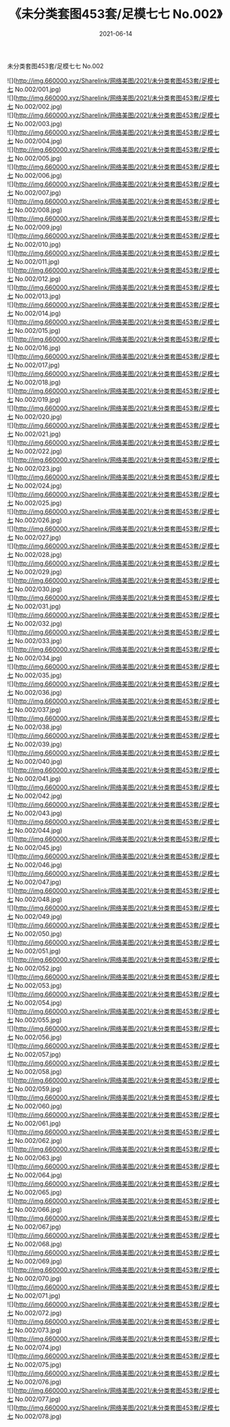 ﻿---
layout: post
title:  《未分类套图453套/足模七七 No.002》
date:   2021-06-14
img: http://img.660000.xyz/Sharelink/网络美图/2021/未分类套图453套/足模七七 No.002/000.jpg
categories: [美女, 清纯, 唯美]
---

未分类套图453套/足模七七 No.002

 ![](http://img.660000.xyz/Sharelink/网络美图/2021/未分类套图453套/足模七七 No.002/001.jpg) <br>![](http://img.660000.xyz/Sharelink/网络美图/2021/未分类套图453套/足模七七 No.002/002.jpg) <br>![](http://img.660000.xyz/Sharelink/网络美图/2021/未分类套图453套/足模七七 No.002/003.jpg) <br>![](http://img.660000.xyz/Sharelink/网络美图/2021/未分类套图453套/足模七七 No.002/004.jpg) <br>![](http://img.660000.xyz/Sharelink/网络美图/2021/未分类套图453套/足模七七 No.002/005.jpg) <br>![](http://img.660000.xyz/Sharelink/网络美图/2021/未分类套图453套/足模七七 No.002/006.jpg) <br>![](http://img.660000.xyz/Sharelink/网络美图/2021/未分类套图453套/足模七七 No.002/007.jpg) <br>![](http://img.660000.xyz/Sharelink/网络美图/2021/未分类套图453套/足模七七 No.002/008.jpg) <br>![](http://img.660000.xyz/Sharelink/网络美图/2021/未分类套图453套/足模七七 No.002/009.jpg) <br>![](http://img.660000.xyz/Sharelink/网络美图/2021/未分类套图453套/足模七七 No.002/010.jpg) <br>![](http://img.660000.xyz/Sharelink/网络美图/2021/未分类套图453套/足模七七 No.002/011.jpg) <br>![](http://img.660000.xyz/Sharelink/网络美图/2021/未分类套图453套/足模七七 No.002/012.jpg) <br>![](http://img.660000.xyz/Sharelink/网络美图/2021/未分类套图453套/足模七七 No.002/013.jpg) <br>![](http://img.660000.xyz/Sharelink/网络美图/2021/未分类套图453套/足模七七 No.002/014.jpg) <br>![](http://img.660000.xyz/Sharelink/网络美图/2021/未分类套图453套/足模七七 No.002/015.jpg) <br>![](http://img.660000.xyz/Sharelink/网络美图/2021/未分类套图453套/足模七七 No.002/016.jpg) <br>![](http://img.660000.xyz/Sharelink/网络美图/2021/未分类套图453套/足模七七 No.002/017.jpg) <br>![](http://img.660000.xyz/Sharelink/网络美图/2021/未分类套图453套/足模七七 No.002/018.jpg) <br>![](http://img.660000.xyz/Sharelink/网络美图/2021/未分类套图453套/足模七七 No.002/019.jpg) <br>![](http://img.660000.xyz/Sharelink/网络美图/2021/未分类套图453套/足模七七 No.002/020.jpg) <br>![](http://img.660000.xyz/Sharelink/网络美图/2021/未分类套图453套/足模七七 No.002/021.jpg) <br>![](http://img.660000.xyz/Sharelink/网络美图/2021/未分类套图453套/足模七七 No.002/022.jpg) <br>![](http://img.660000.xyz/Sharelink/网络美图/2021/未分类套图453套/足模七七 No.002/023.jpg) <br>![](http://img.660000.xyz/Sharelink/网络美图/2021/未分类套图453套/足模七七 No.002/024.jpg) <br>![](http://img.660000.xyz/Sharelink/网络美图/2021/未分类套图453套/足模七七 No.002/025.jpg) <br>![](http://img.660000.xyz/Sharelink/网络美图/2021/未分类套图453套/足模七七 No.002/026.jpg) <br>![](http://img.660000.xyz/Sharelink/网络美图/2021/未分类套图453套/足模七七 No.002/027.jpg) <br>![](http://img.660000.xyz/Sharelink/网络美图/2021/未分类套图453套/足模七七 No.002/028.jpg) <br>![](http://img.660000.xyz/Sharelink/网络美图/2021/未分类套图453套/足模七七 No.002/029.jpg) <br>![](http://img.660000.xyz/Sharelink/网络美图/2021/未分类套图453套/足模七七 No.002/030.jpg) <br>![](http://img.660000.xyz/Sharelink/网络美图/2021/未分类套图453套/足模七七 No.002/031.jpg) <br>![](http://img.660000.xyz/Sharelink/网络美图/2021/未分类套图453套/足模七七 No.002/032.jpg) <br>![](http://img.660000.xyz/Sharelink/网络美图/2021/未分类套图453套/足模七七 No.002/033.jpg) <br>![](http://img.660000.xyz/Sharelink/网络美图/2021/未分类套图453套/足模七七 No.002/034.jpg) <br>![](http://img.660000.xyz/Sharelink/网络美图/2021/未分类套图453套/足模七七 No.002/035.jpg) <br>![](http://img.660000.xyz/Sharelink/网络美图/2021/未分类套图453套/足模七七 No.002/036.jpg) <br>![](http://img.660000.xyz/Sharelink/网络美图/2021/未分类套图453套/足模七七 No.002/037.jpg) <br>![](http://img.660000.xyz/Sharelink/网络美图/2021/未分类套图453套/足模七七 No.002/038.jpg) <br>![](http://img.660000.xyz/Sharelink/网络美图/2021/未分类套图453套/足模七七 No.002/039.jpg) <br>![](http://img.660000.xyz/Sharelink/网络美图/2021/未分类套图453套/足模七七 No.002/040.jpg) <br>![](http://img.660000.xyz/Sharelink/网络美图/2021/未分类套图453套/足模七七 No.002/041.jpg) <br>![](http://img.660000.xyz/Sharelink/网络美图/2021/未分类套图453套/足模七七 No.002/042.jpg) <br>![](http://img.660000.xyz/Sharelink/网络美图/2021/未分类套图453套/足模七七 No.002/043.jpg) <br>![](http://img.660000.xyz/Sharelink/网络美图/2021/未分类套图453套/足模七七 No.002/044.jpg) <br>![](http://img.660000.xyz/Sharelink/网络美图/2021/未分类套图453套/足模七七 No.002/045.jpg) <br>![](http://img.660000.xyz/Sharelink/网络美图/2021/未分类套图453套/足模七七 No.002/046.jpg) <br>![](http://img.660000.xyz/Sharelink/网络美图/2021/未分类套图453套/足模七七 No.002/047.jpg) <br>![](http://img.660000.xyz/Sharelink/网络美图/2021/未分类套图453套/足模七七 No.002/048.jpg) <br>![](http://img.660000.xyz/Sharelink/网络美图/2021/未分类套图453套/足模七七 No.002/049.jpg) <br>![](http://img.660000.xyz/Sharelink/网络美图/2021/未分类套图453套/足模七七 No.002/050.jpg) <br>![](http://img.660000.xyz/Sharelink/网络美图/2021/未分类套图453套/足模七七 No.002/051.jpg) <br>![](http://img.660000.xyz/Sharelink/网络美图/2021/未分类套图453套/足模七七 No.002/052.jpg) <br>![](http://img.660000.xyz/Sharelink/网络美图/2021/未分类套图453套/足模七七 No.002/053.jpg) <br>![](http://img.660000.xyz/Sharelink/网络美图/2021/未分类套图453套/足模七七 No.002/054.jpg) <br>![](http://img.660000.xyz/Sharelink/网络美图/2021/未分类套图453套/足模七七 No.002/055.jpg) <br>![](http://img.660000.xyz/Sharelink/网络美图/2021/未分类套图453套/足模七七 No.002/056.jpg) <br>![](http://img.660000.xyz/Sharelink/网络美图/2021/未分类套图453套/足模七七 No.002/057.jpg) <br>![](http://img.660000.xyz/Sharelink/网络美图/2021/未分类套图453套/足模七七 No.002/058.jpg) <br>![](http://img.660000.xyz/Sharelink/网络美图/2021/未分类套图453套/足模七七 No.002/059.jpg) <br>![](http://img.660000.xyz/Sharelink/网络美图/2021/未分类套图453套/足模七七 No.002/060.jpg) <br>![](http://img.660000.xyz/Sharelink/网络美图/2021/未分类套图453套/足模七七 No.002/061.jpg) <br>![](http://img.660000.xyz/Sharelink/网络美图/2021/未分类套图453套/足模七七 No.002/062.jpg) <br>![](http://img.660000.xyz/Sharelink/网络美图/2021/未分类套图453套/足模七七 No.002/063.jpg) <br>![](http://img.660000.xyz/Sharelink/网络美图/2021/未分类套图453套/足模七七 No.002/064.jpg) <br>![](http://img.660000.xyz/Sharelink/网络美图/2021/未分类套图453套/足模七七 No.002/065.jpg) <br>![](http://img.660000.xyz/Sharelink/网络美图/2021/未分类套图453套/足模七七 No.002/066.jpg) <br>![](http://img.660000.xyz/Sharelink/网络美图/2021/未分类套图453套/足模七七 No.002/067.jpg) <br>![](http://img.660000.xyz/Sharelink/网络美图/2021/未分类套图453套/足模七七 No.002/068.jpg) <br>![](http://img.660000.xyz/Sharelink/网络美图/2021/未分类套图453套/足模七七 No.002/069.jpg) <br>![](http://img.660000.xyz/Sharelink/网络美图/2021/未分类套图453套/足模七七 No.002/070.jpg) <br>![](http://img.660000.xyz/Sharelink/网络美图/2021/未分类套图453套/足模七七 No.002/071.jpg) <br>![](http://img.660000.xyz/Sharelink/网络美图/2021/未分类套图453套/足模七七 No.002/072.jpg) <br>![](http://img.660000.xyz/Sharelink/网络美图/2021/未分类套图453套/足模七七 No.002/073.jpg) <br>![](http://img.660000.xyz/Sharelink/网络美图/2021/未分类套图453套/足模七七 No.002/074.jpg) <br>![](http://img.660000.xyz/Sharelink/网络美图/2021/未分类套图453套/足模七七 No.002/075.jpg) <br>![](http://img.660000.xyz/Sharelink/网络美图/2021/未分类套图453套/足模七七 No.002/076.jpg) <br>![](http://img.660000.xyz/Sharelink/网络美图/2021/未分类套图453套/足模七七 No.002/077.jpg) <br>![](http://img.660000.xyz/Sharelink/网络美图/2021/未分类套图453套/足模七七 No.002/078.jpg) <br>